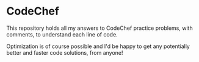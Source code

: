 # CodeChef

This repository holds all my answers to CodeChef practice problems, 
with comments, to understand each line of code.

Optimization is of course possible and I'd be happy to get any 
potentially better and faster code solutions, from anyone!
